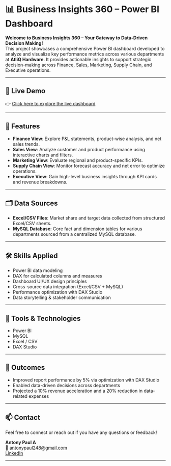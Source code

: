 # 📊 Business Insights 360 – Power BI Dashboard

**Welcome to Business Insights 360 – Your Gateway to Data-Driven Decision Making!**  
This project showcases a comprehensive Power BI dashboard developed to analyze and visualize key performance metrics across various departments at **AtliQ Hardware**. It provides actionable insights to support strategic decision-making across Finance, Sales, Marketing, Supply Chain, and Executive operations.

---

## 🚀 Live Demo

👉 [Click here to explore the live dashboard](#)

---

## 🧩 Features

- **Finance View**: Explore P&L statements, product-wise analysis, and net sales trends.  
- **Sales View**: Analyze customer and product performance using interactive charts and filters.  
- **Marketing View**: Evaluate regional and product-specific KPIs.  
- **Supply Chain View**: Monitor forecast accuracy and net error to optimize operations.  
- **Executive View**: Gain high-level business insights through KPI cards and revenue breakdowns.  

---

## 🗂️ Data Sources

- **Excel/CSV Files**: Market share and target data collected from structured Excel/CSV sheets.  
- **MySQL Database**: Core fact and dimension tables for various departments sourced from a centralized MySQL database.  

---

## 🛠️ Skills Applied

- Power BI data modeling  
- DAX for calculated columns and measures  
- Dashboard UI/UX design principles  
- Cross-source data integration (Excel/CSV + MySQL)  
- Performance optimization with DAX Studio  
- Data storytelling & stakeholder communication  

---

## 📎 Tools & Technologies

- Power BI  
- MySQL  
- Excel / CSV  
- DAX Studio  

---

## 📌 Outcomes

- Improved report performance by 5% via optimization with DAX Studio  
- Enabled data-driven decisions across departments  
- Projected a 10% revenue acceleration and a 20% reduction in data-related expenses  

---

## 📫 Contact

Feel free to connect or reach out if you have any questions or feedback!

**Antony Paul A**  
📧 antonypaul248@gmail.com  
[LinkedIn](#)

---
